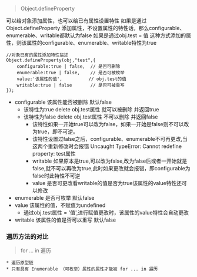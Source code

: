 >Object.defineProperty 

可以给对象添加属性，也可以给已有属性设置特性
如果是通过Object.defineProperty 添加属性，不设置属性的特性话，那么configurable、enumerable、writable都默认为false
如果是通过obj.test = 值 这种方式添加的属性，则该属性的configurable、enumerable、writable特性为true

```
//对象已有的属性添加特性描述
Object.defineProperty(obj,"test",{
    configurable:true | false,  // 是否可删除
    enumerable:true | false,    // 是否可被枚举
    value:'该属性的值',          // obj.test的值
    writable:true | false       // 是否可被重写
});
````
* configurable   该属性能否被删除  默认false
  * 该特性为true   delete obj.test属性  就可以被删除  并返回true
  * 该特性为false  delete obj.test属性  不可以删除    并返回false
    * 该特性如果一开始true可以改为false，如果一开始是false则不可以改为true，即不可逆。 
    * 该特性设置过false之后，configurable、enumerable不可再更改,当这两个重新修改时会报错 Uncaught TypeError: Cannot redefine property: test属性
    * writable 如果原本是true,可以改为false,改为false后或者一开始就是false,就不可以再改为true,此时如果更改就会报错，即configurable为false时此特性不可逆
    * value 是否可更改看writable的值是否为true该属性的value特性还可以修改
* enumerable 是否可枚举  默认false 
* value  该属性的值，不赋值为undefined
    * 通过obj.test属性 = '值',进行赋值更改时，该属性的value特性会自动更改
* writable  该属性的值是否可以重写    默认false



### 遍历方法的对比

> for ... in 遍历

    * 遍历原型链
    * 只有具有 Enumerable （可枚举）属性的属性才能被 for ... in 遍历

